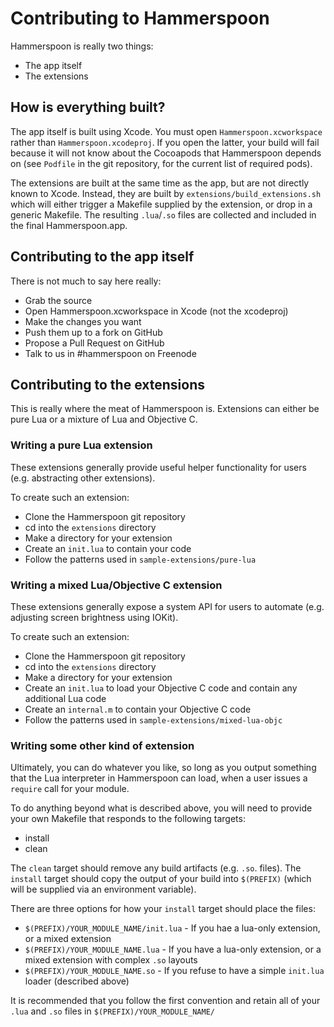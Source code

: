 # Contributing to Hammerspoon

Hammerspoon is really two things:
* The app itself
* The extensions

## How is everything built?

The app itself is built using Xcode. You must open `Hammerspoon.xcworkspace` rather than `Hammerspoon.xcodeproj`. If you open the latter, your build will fail because it will not know about the Cocoapods that Hammerspoon depends on (see `Podfile` in the git repository, for the current list of required pods).

The extensions are built at the same time as the app, but are not directly known to Xcode. Instead, they are built by `extensions/build_extensions.sh` which will either trigger a Makefile supplied by the extension, or drop in a generic Makefile. The resulting `.lua`/`.so` files are collected and included in the final Hammerspoon.app.

## Contributing to the app itself

There is not much to say here really:
* Grab the source
* Open Hammerspoon.xcworkspace in Xcode (not the xcodeproj)
* Make the changes you want
* Push them up to a fork on GitHub
* Propose a Pull Request on GitHub
* Talk to us in #hammerspoon on Freenode

## Contributing to the extensions

This is really where the meat of Hammerspoon is. Extensions can either be pure Lua or a mixture of Lua and Objective C.

### Writing a pure Lua extension ###

These extensions generally provide useful helper functionality for users (e.g. abstracting other extensions).

To create such an extension:
* Clone the Hammerspoon git repository
* cd into the `extensions` directory
* Make a directory for your extension
* Create an `init.lua` to contain your code
* Follow the patterns used in `sample-extensions/pure-lua`

### Writing a mixed Lua/Objective C extension ###

These extensions generally expose a system API for users to automate (e.g. adjusting screen brightness using IOKit).

To create such an extension:
* Clone the Hammerspoon git repository
* cd into the `extensions` directory
* Make a directory for your extension
* Create an `init.lua` to load your Objective C code and contain any additional Lua code
* Create an `internal.m` to contain your Objective C code
* Follow the patterns used in `sample-extensions/mixed-lua-objc`

### Writing some other kind of extension

Ultimately, you can do whatever you like, so long as you output something that the Lua interpreter in Hammerspoon can load, when a user issues a `require` call for your module.

To do anything beyond what is described above, you will need to provide your own Makefile that responds to the following targets:
* install
* clean

The `clean` target should remove any build artifacts (e.g. `.so`. files). The `install` target should copy the output of your build into `$(PREFIX)` (which will be supplied via an environment variable).

There are three options for how your `install` target should place the files:
* `$(PREFIX)/YOUR_MODULE_NAME/init.lua` - If you hae a lua-only extension, or a mixed extension
* `$(PREFIX)/YOUR_MODULE_NAME.lua` - If you have a lua-only extension, or a mixed extension with complex `.so` layouts
* `$(PREFIX)/YOUR_MODULE_NAME.so` - If you refuse to have a simple `init.lua` loader (described above)

It is recommended that you follow the first convention and retain all of your `.lua` and `.so` files in `$(PREFIX)/YOUR_MODULE_NAME/`

